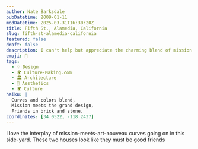 ```yaml
---
author: Nate Barksdale
pubDatetime: 2009-01-11
modDatetime: 2025-03-31T16:30:20Z
title: Fifth St., Alamedia, California
slug: fifth-st-alamedia-california
featured: false
draft: false
description: I can't help but appreciate the charming blend of mission style and art nouveau curves in this side-yard, showcasing the friendship between these two houses.
emoji: 🏡
tags:
  - 💡 Design
  - 🌍 Culture-Making.com
  - 🏛️ Architecture
  - 🎨 Aesthetics
  - 🌍 Culture
haiku: |
  Curves and colors blend,  
  Mission meets the grand design,  
  Friends in brick and stone.
coordinates: [34.0522, -118.2437]
---
```


I love the interplay of mission-meets-art-nouveau curves going on in this side-yard. These two houses look like they must be good friends
